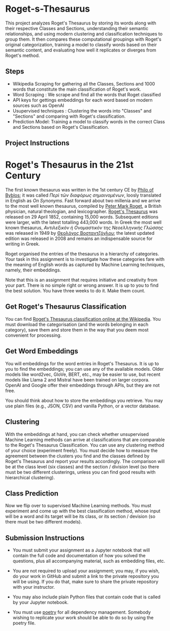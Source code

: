 # Roget-s-Thesaurus

This project analyzes Roget's Thesaurus by storing its words along with their respective Classes and Sections, understanding their semantic relationships, and using modern clustering and classification techniques to group them. It then compares these computational groupings with Roget's original categorization, training a model to classify words based on their semantic content, and evaluating how well it replicates or diverges from Roget's method.

## Steps

* Wikipedia Scraping for gathering all the Classes, Sections and 1000 words that constitute the main classification of Roget's work.
* Word Scraping : We scrape and find all the words that Roget classified
* API keys for gettings embeddings for each word based on modern sources such as OpenAI
* Usupervised techniques : Clustering the words into "Classes" and "Sections" and comparing with Roget's classification.
* Prediction Model: Training a model to classify words in the correct Class and Sections based on Roget's Classification.

## Project Instructions
# Roget's Thesaurus in the 21st Century

The first known thesaurus was written in the 1st century CE by [Philo of Byblos](https://en.wikipedia.org/wiki/Philo_of_Byblos); it was called *Περὶ τῶν διαφόρως σημαινομένων*, loosly translated in English as *On Synonyms*. Fast forward about two millenia and we arrive to the most well known thesaurus, compiled by [Peter Mark Roget](https://en.wikipedia.org/wiki/Peter_Mark_Roget), a British physician, natural theologian, and lexicographer. [Roget's Thesaurus](https://en.wikipedia.org/wiki/Roget%27s_Thesaurus) was released on 29 April 1852, containing 15,000 words. Subsequent editions were larger, with the latest totalling 443,000 words. In Greek the most well known thesaurus, *Αντιλεξικόν ή Ονομαστικόν της Νεοελληνικής Γλώσσης* was released in 1949 by [Θεολόγος Βοσταντζόγλου](https://el.wikipedia.org/wiki/%CE%98%CE%B5%CE%BF%CE%BB%CF%8C%CE%B3%CE%BF%CF%82_%CE%92%CE%BF%CF%83%CF%84%CE%B1%CE%BD%CF%84%CE%B6%CF%8C%CE%B3%CE%BB%CE%BF%CF%85); the latest updated edition was released in 2008 and remains an indispensable source for writing in Greek.

Roget organised the entries of the thesaurus in a hierarchy of categories. Your task in this assignment is to investigate how these categories fare with the meaning of English words as captured by Machine Learning techniques, namely, their embeddings.

Note that this is an assignment that requires initiative and creativity from your part. There is no simple right or wrong answer. It is up to you to find the best solution. You have three weeks to do it. Make them count.

## Get Roget's Thesaurus Classification

You can find [Roget's Thesaurus classification online at the Wikipedia](https://en.wiktionary.org/wiki/Appendix:Roget%27s_thesaurus_classification). You must download the categorisation (and the words belonging in each category), save them and store them in the way that you deem most convenient for processing.

## Get Word Embeddings

You will embeddings for the word entries in Roget's Thesaurus. It is up to you to find the embeddings; you can use any of the available models. Older models like word2vec, GloVe, BERT, etc., may be easier to use, but recent models like Llama 2 and Mistral have been trained on larger corpora. OpenAI and Google offer their embeddings through APIs, but they are not free.

You should think about how to store the embeddings you retrieve. You may use plain files (e.g., JSON, CSV) and vanilla Python, or a vector database.

## Clustering

With the embeddings at hand, you can check whether unsupervised Machine Learning methods can arrive at classifications that are comparable to the Roget's Thesaurus Classification. You can use any clustering method of your choice (experiment freely). You must decide how to measure the agreement between the clusters you find and the classes defined by Roget's Thesaurus and report your results accordingly. The comparison will be at the class level (six classes) and the section / division level (so there must be two different clusterings, unless you can find good results with hierarchical clustering).



## Class Prediction

Now we flip over to supervised Machine Learning methods. You must experiment and come up with the best classification method, whose input will be a word and its target will be its class, or its section / devision (so there must be two different models).


## Submission Instructions

* You must submit your assignment as a Jupyter notebook that will contain the full code and documentation of how you solved the questions, plus all accompanying material, such as embedding files, etc.

* You are not required to upload your assignment; you may, if you wish, do your work in GitHub and submit a link to the private repository you will be using. If you do that, make sure to share the private repository with your instructor. 

* You may also include plain Python files that contain code that is called by your Jupyter notebook.

* You must use [poetry](https://python-poetry.org/) for all dependency management. Somebody wishing to replicate your work should be able to do so by using the poetry file.




